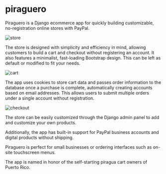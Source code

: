 # piraguero
Piraguero is a Django ecommerce app for quickly building customizable, no-registration online stores with PayPal.

![store](https://i.ibb.co/1dVDfbZ/Piraguero-Main.png)

The store is designed with simplicity and efficiency in mind, allowing customers to build a cart and checkout without registering an account. It also features a minimalist, fast-loading Bootstrap design. This can be left as default or modified to fit your needs.

![cart](https://i.ibb.co/QcCMTBH/Piraguero-Cart.png)

The app uses cookies to store cart data and passes order information to the database once a purchase is complete, automatically creating accounts based on email addresses. This allows users to submit multiple orders under a single account without registration.

![checkout](https://i.ibb.co/9TSyZtT/Piraguero-Checkout-Final.png)

The store can be easily customized through the Django admin panel to add and customize your own products.

Additionally, the app has built-in support for PayPal business accounts and digital products without shipping.

Piraguero is perfect for small businesses or ordering interfaces such as on-site touchscreen menus.

The app is named in honor of the self-starting piragua cart owners of Puerto Rico.
